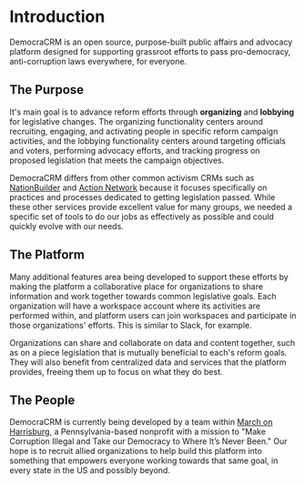 # Introduction

DemocraCRM is an open source, purpose-built public affairs and advocacy platform designed for supporting grassroot
efforts to pass pro-democracy, anti-corruption laws everywhere, for everyone.

## The Purpose

It's main goal is to advance reform efforts through **organizing** and **lobbying** for legislative changes. The organizing
functionality centers around recruiting, engaging, and activating people in specific reform campaign activities, and
the lobbying functionality centers around targeting officials and voters, performing advocacy efforts, and tracking
progress on proposed legislation that meets the campaign objectives.

DemocraCRM differs from other common activism CRMs such as [NationBuilder](https://www.nationbuilder.com) and
[Action Network](https://actionnetwork.org) because it focuses specifically on practices and processes dedicated to
getting legislation passed. While these other services provide excellent value for many groups, we needed a specific
set of tools to do our jobs as effectively as possible and could quickly evolve with our needs.

## The Platform

Many additional features area being developed to support these efforts by making the platform a collaborative place for
organizations to share information and work together towards common legislative goals. Each organization will have a
workspace account where its activities are performed within, and platform users can join workspaces
and participate in those organizations' efforts. This is similar to Slack, for example.

Organizations can share and collaborate on data and content together, such as on a piece legislation that is
mutually beneficial to each's reform goals. They will also benefit from centralized data and services that the platform
provides, freeing them up to focus on what they do best.

## The People

DemocraCRM is currently being developed by a team within [March on Harrisburg](https://www.mohpa.org), a
Pennsylvania-based nonprofit with a mission to "Make Corruption Illegal and Take our Democracy to Where It’s Never
Been." Our hope is to recruit allied organizations to help build this platform into something that empowers everyone
working towards that same goal, in every state in the US and possibly beyond.